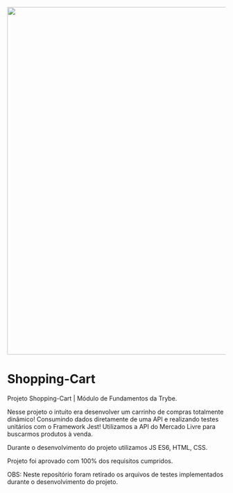 <p align ='center'>
  <img src="src/assets/shop.gif" width="800px" alt="">
</p>


# Shopping-Cart
Projeto Shopping-Cart | Módulo de Fundamentos da Trybe.

Nesse projeto o intuito era desenvolver um carrinho de compras totalmente dinâmico! Consumindo dados diretamente de uma API e realizando testes unitários com o Framework Jest! Utilizamos a API do Mercado Livre para buscarmos produtos à venda.

Durante o desenvolvimento do projeto utilizamos JS ES6, HTML, CSS.

Projeto foi aprovado com 100% dos requisitos cumpridos.

OBS: Neste reposítório foram retirado os arquivos de testes implementados durante o desenvolvimento do projeto.

